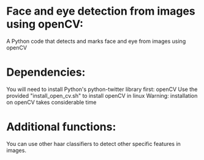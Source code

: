 Face and eye detection from images using openCV:
================================================

A Python code that detects and marks face and eye from images using openCV

Dependencies:
=============

You will need to install Python's python-twitter library first:
	openCV
	Use the provided "install_open_cv.sh" to install openCV in linux
	Warning: installation on openCV takes considerable time


Additional functions:
=====================
You can use other haar classifiers to detect other specific features in images.
